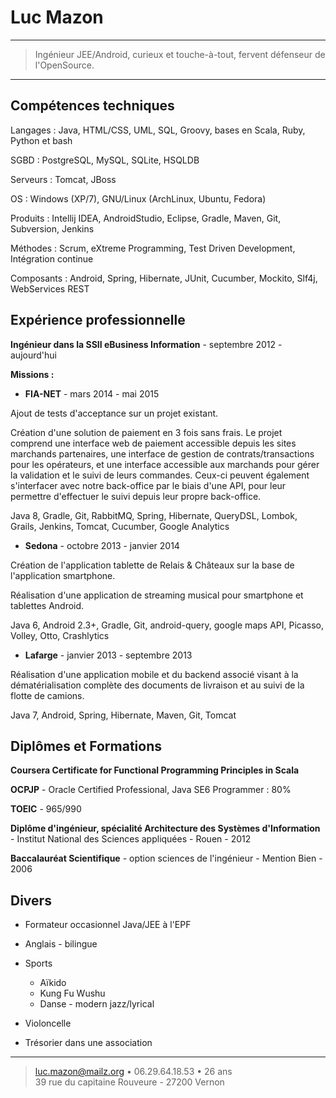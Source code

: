 Luc Mazon
=========

----

>  Ingénieur JEE/Android, curieux et touche-à-tout, fervent défenseur de l'OpenSource.

----

Compétences techniques
----------------------

Langages
:    Java, HTML/CSS, UML, SQL, Groovy, bases en Scala, Ruby, Python et bash

SGBD
:    PostgreSQL, MySQL, SQLite, HSQLDB

Serveurs
:    Tomcat, JBoss

OS
:    Windows (XP/7), GNU/Linux (ArchLinux, Ubuntu, Fedora)

Produits
:    Intellij IDEA, AndroidStudio, Eclipse, Gradle, Maven, Git, Subversion, Jenkins

Méthodes
:    Scrum, eXtreme Programming, Test Driven Development, Intégration continue

Composants
:    Android, Spring, Hibernate, JUnit, Cucumber, Mockito, Slf4j, WebServices REST

Expérience professionnelle
--------------------------

**Ingénieur dans la SSII eBusiness Information** - septembre 2012 - aujourd'hui

**Missions :**

* **FIA-NET** - mars 2014 - mai 2015

Ajout de tests d'acceptance sur un projet existant.

Création d'une solution de paiement en 3 fois sans frais. Le projet comprend une interface
web de paiement accessible depuis les sites marchands partenaires, une interface de
gestion de contrats/transactions pour les opérateurs, et une interface accessible aux
marchands pour gérer la validation et le suivi de leurs commandes. Ceux-ci peuvent
également s'interfacer avec notre back-office par le biais d'une API, pour leur permettre
d'effectuer le suivi depuis leur propre back-office.

Java 8, Gradle, Git, RabbitMQ, Spring, Hibernate, QueryDSL, Lombok, Grails, Jenkins, Tomcat, Cucumber, Google Analytics

* **Sedona** - octobre 2013 - janvier 2014

Création de l'application tablette de Relais & Châteaux sur la base de l'application
smartphone.

Réalisation d'une application de streaming musical pour smartphone et tablettes Android.

Java 6, Android 2.3+, Gradle, Git, android-query, google maps API, Picasso, Volley, Otto, Crashlytics

* **Lafarge** - janvier 2013 - septembre 2013

Réalisation d'une application mobile et du backend associé visant à la dématérialisation complète des documents de livraison et au suivi de la flotte de camions.

Java 7, Android, Spring, Hibernate, Maven, Git, Tomcat

Diplômes et Formations
----------------------
**Coursera Certificate for Functional Programming Principles in Scala**

**OCPJP** - Oracle Certified Professional, Java SE6 Programmer : 80%

**TOEIC** - 965/990

**Diplôme d'ingénieur, spécialité Architecture des Systèmes d'Information** - Institut National des Sciences appliquées - Rouen - 2012

**Baccalauréat Scientifique** - option sciences de l'ingénieur - Mention Bien - 2006

Divers
------

* Formateur occasionnel Java/JEE à l'EPF

* Anglais - bilingue

* Sports

    * Aïkido
	* Kung Fu Wushu
	* Danse - modern jazz/lyrical

* Violoncelle

* Trésorier dans une association

----

> <luc.mazon@mailz.org> • 06.29.64.18.53 • 26 ans\
> 39 rue du capitaine Rouveure - 27200 Vernon
